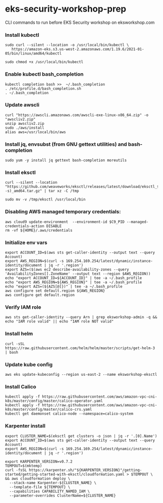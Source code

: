 # eks-security-workshop-prep
CLI commands to run before EKS Security workshop on eksworkshop.com

### Install kubectl

```
sudo curl --silent --location -o /usr/local/bin/kubectl \
   https://amazon-eks.s3.us-west-2.amazonaws.com/1.19.6/2021-01-05/bin/linux/amd64/kubectl

sudo chmod +x /usr/local/bin/kubectl
```

### Enable kubectl bash_completion

```
kubectl completion bash >>  ~/.bash_completion
. /etc/profile.d/bash_completion.sh
. ~/.bash_completion
```

### Update awscli

```
curl "https://awscli.amazonaws.com/awscli-exe-linux-x86_64.zip" -o "awscliv2.zip"
unzip awscliv2.zip
sudo ./aws/install
alias aws=/usr/local/bin/aws
```

### Install jq, envsubst (from GNU gettext utilities) and bash-completion

```
sudo yum -y install jq gettext bash-completion moreutils
```

### Install eksctl

```
curl --silent --location "https://github.com/weaveworks/eksctl/releases/latest/download/eksctl_$(uname -s)_amd64.tar.gz" | tar xz -C /tmp

sudo mv -v /tmp/eksctl /usr/local/bin
```

### Disabling AWS managed temporary credentials:

```
aws cloud9 update-environment  --environment-id $C9_PID --managed-credentials-action DISABLE
rm -vf ${HOME}/.aws/credentials
```

### Initialize env vars

```
export ACCOUNT_ID=$(aws sts get-caller-identity --output text --query Account)
export AWS_REGION=$(curl -s 169.254.169.254/latest/dynamic/instance-identity/document | jq -r '.region')
export AZS=($(aws ec2 describe-availability-zones --query 'AvailabilityZones[].ZoneName' --output text --region $AWS_REGION))
echo "export ACCOUNT_ID=${ACCOUNT_ID}" | tee -a ~/.bash_profile
echo "export AWS_REGION=${AWS_REGION}" | tee -a ~/.bash_profile
echo "export AZS=(${AZS[@]})" | tee -a ~/.bash_profile
aws configure set default.region ${AWS_REGION}
aws configure get default.region
```

### Verify IAM role

```
aws sts get-caller-identity --query Arn | grep eksworkshop-admin -q && echo "IAM role valid" || echo "IAM role NOT valid"
```

### Install helm

```
curl -sSL https://raw.githubusercontent.com/helm/helm/master/scripts/get-helm-3 | bash
```

### Update kube config

```
aws eks update-kubeconfig --region us-east-2 --name eksworkshop-eksctl
```

### Install Calico

```
kubectl apply -f https://raw.githubusercontent.com/aws/amazon-vpc-cni-k8s/master/config/master/calico-operator.yaml
kubectl apply -f https://raw.githubusercontent.com/aws/amazon-vpc-cni-k8s/master/config/master/calico-crs.yaml
kubectl get daemonset calico-node --namespace=calico-system
```

### Karpenter install

```
export CLUSTER_NAME=$(eksctl get clusters -o json | jq -r '.[0].Name')
export ACCOUNT_ID=$(aws sts get-caller-identity --output text --query Account)
export AWS_REGION=$(curl -s 169.254.169.254/latest/dynamic/instance-identity/document | jq -r '.region')

export KARPENTER_VERSION=v0.7.2
TEMPOUT=$(mktemp)
curl -fsSL https://karpenter.sh/"${KARPENTER_VERSION}"/getting-started/getting-started-with-eksctl/cloudformation.yaml > $TEMPOUT \
&& aws cloudformation deploy \
  --stack-name Karpenter-${CLUSTER_NAME} \
  --template-file ${TEMPOUT} \
  --capabilities CAPABILITY_NAMED_IAM \
  --parameter-overrides ClusterName=${CLUSTER_NAME}
```
